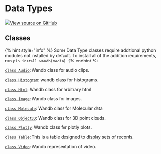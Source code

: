 # Data Types

[![](https://www.tensorflow.org/images/GitHub-Mark-32px.png)View source on GitHub](https://www.github.com/wandb/client/tree/master/wandb/__init__.py)

## Classes

{% hint style="info" %}
Some Data Type classes require additional python modules not installed by default. To install all of the addition requirements, run `pip install wandb[media]`.
{% endhint %}

[`class Audio`](audio.md): Wandb class for audio clips.

[`class Histogram`](histogram.md): wandb class for histograms.

[`class Html`](html.md): Wandb class for arbitrary html

[`class Image`](image.md): Wandb class for images.

[`class Molecule`](molecule.md): Wandb class for Molecular data

[`class Object3D`](object3d.md): Wandb class for 3D point clouds.

[`class Plotly`](plotly.md): Wandb class for plotly plots.

[`class Table`](table.md): This is a table designed to display sets of records.

[`class Video`](video.md): Wandb representation of video.


